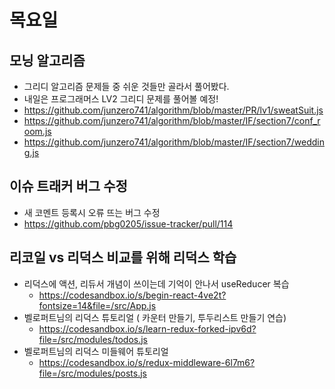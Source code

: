 # 목요일

## 모닝 알고리즘
* 그리디 알고리즘 문제들 중 쉬운 것들만 골라서 풀어봤다.
* 내일은 프로그래머스 LV2 그리디 문제를 풀어볼 예정!
* https://github.com/junzero741/algorithm/blob/master/PR/lv1/sweatSuit.js
* https://github.com/junzero741/algorithm/blob/master/IF/section7/conf_room.js
* https://github.com/junzero741/algorithm/blob/master/IF/section7/wedding.js


## 이슈 트래커 버그 수정
* 새 코멘트 등록시 오류 뜨는 버그 수정 
* https://github.com/pbg0205/issue-tracker/pull/114

## 리코일 vs 리덕스 비교를 위해 리덕스 학습
* 리덕스에 액션, 리듀서 개념이 쓰이는데 기억이 안나서 useReducer 복습
    * https://codesandbox.io/s/begin-react-4ve2t?fontsize=14&file=/src/App.js
* 벨로퍼트님의 리덕스 튜토리얼 ( 카운터 만들기, 투두리스트 만들기 연습)
    * https://codesandbox.io/s/learn-redux-forked-ipv6d?file=/src/modules/todos.js
* 벨로퍼트님의 리덕스 미들웨어 튜토리얼
    * https://codesandbox.io/s/redux-middleware-6l7m6?file=/src/modules/posts.js


